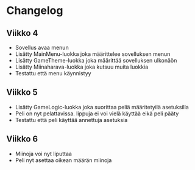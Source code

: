 # Changelog

## Viikko 4

- Sovellus avaa menun
- Lisätty MainMenu-luokka joka määrittelee sovelluksen menun
- Lisätty GameTheme-luokka joka määrittää sovelluksen ulkonäön
- Lisätty Miinaharava-luokka joka kutsuu muita luokkia
- Testattu että menu käynnistyy

## Viikko 5

- Lisätty GameLogic-luokka joka suorittaa peliä määritetyilä asetuksilla
- Peli on nyt pelattavissa. lippuja ei voi vielä käyttää eikä peli pääty
- Testattu että peli käyttää annettuja asetuksia

## Viikko 6

- Miinoja voi nyt liputtaa
- Peli nyt asettaa oikean määrän miinoja